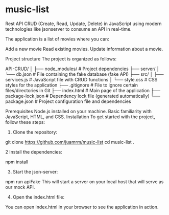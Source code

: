 # music-list

Rest API CRUD (Create, Read, Update, Delete) in JavaScript using modern technologies like jsonserver to consume an API in real-time.

The application is a list of movies where you can:

Add a new movie
Read existing movies.
Update information about a movie.

Project structure
The project is organized as follows:

API-CRUD/
│
├── node_modules/ # Project dependencies
├── server/
│ └── db.json # File containing the fake database (fake API)
├── src/
│ ├── services.js # JavaScript file with CRUD functions
│ └── style.css # CSS styles for the application
├── .gitignore # File to ignore certain files/directories in Git
├── index.html # Main page of the application
├── package-lock.json # Dependency lock file (generated automatically)
└── package.json # Project configuration file and dependencies

Prerequisites
Node.js installed on your machine.
Basic familiarity with JavaScript, HTML, and CSS.
Installation
To get started with the project, follow these steps:

1. Clone the repository:

git clone https://github.com/juamrm/music-list
cd music-list .

2 Install the dependencies:

npm install

3. Start the json-server:

npm run apiFake
This will start a server on your local host that will serve as our mock API.

4. Open the index.html file:

You can open index.html in your browser to see the application in action.
